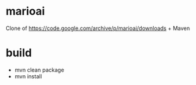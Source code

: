 # marioai
Clone of https://code.google.com/archive/p/marioai/downloads + Maven 

# build
 * mvn clean package
 * mvn install
